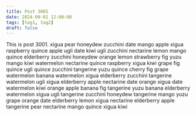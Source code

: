 ```yaml
---
title: Post 3001
date: 2024-09-01 12:00:00
tags: [tag1, tag2]
draft: false
---
```

This is post 3001.
xigua
pear
honeydew
zucchini
date
mango
apple
xigua
raspberry
quince
apple
ugli
date
kiwi
ugli
zucchini
nectarine
lemon
mango
quince
elderberry
zucchini
honeydew
orange
lemon
strawberry
fig
yuzu
mango
kiwi
watermelon
nectarine
quince
raspberry
xigua
kiwi
grape
fig
quince
ugli
quince
zucchini
tangerine
yuzu
quince
cherry
fig
grape
watermelon
banana
watermelon
xigua
elderberry
zucchini
tangerine
watermelon
ugli
xigua
elderberry
apple
nectarine
date
orange
xigua
date
watermelon
kiwi
orange
apple
banana
fig
tangerine
yuzu
banana
elderberry
watermelon
xigua
ugli
tangerine
zucchini
honeydew
tangerine
mango
yuzu
grape
orange
date
elderberry
lemon
xigua
nectarine
elderberry
apple
tangerine
pear
nectarine
mango
quince
xigua
kiwi

